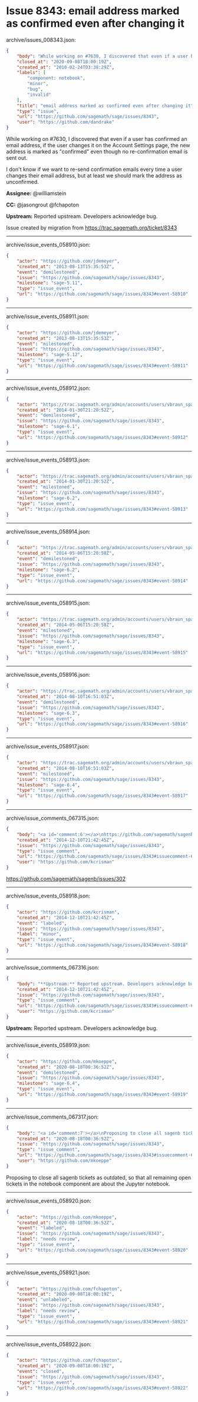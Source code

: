# Issue 8343: email address marked as confirmed even after changing it

archive/issues_008343.json:
```json
{
    "body": "While working on #7630, I discovered that even if a user has confirmed an email address, if the user changes it on the Account Settings page, the new address is marked as \"confirmed\" even though no re-confirmation email is sent out.\n\nI don't know if we want to re-send confirmation emails every time a user changes their email address, but at least we should mark the address as unconfirmed.\n\n**Assignee:** @williamstein\n\n**CC:**  @jasongrout @fchapoton\n\n**Upstream:** Reported upstream. Developers acknowledge bug.\n\nIssue created by migration from https://trac.sagemath.org/ticket/8343\n\n",
    "closed_at": "2020-09-08T18:00:19Z",
    "created_at": "2010-02-24T03:38:29Z",
    "labels": [
        "component: notebook",
        "minor",
        "bug",
        "invalid"
    ],
    "title": "email address marked as confirmed even after changing it",
    "type": "issue",
    "url": "https://github.com/sagemath/sage/issues/8343",
    "user": "https://github.com/dandrake"
}
```
While working on #7630, I discovered that even if a user has confirmed an email address, if the user changes it on the Account Settings page, the new address is marked as "confirmed" even though no re-confirmation email is sent out.

I don't know if we want to re-send confirmation emails every time a user changes their email address, but at least we should mark the address as unconfirmed.

**Assignee:** @williamstein

**CC:**  @jasongrout @fchapoton

**Upstream:** Reported upstream. Developers acknowledge bug.

Issue created by migration from https://trac.sagemath.org/ticket/8343





---

archive/issue_events_058910.json:
```json
{
    "actor": "https://github.com/jdemeyer",
    "created_at": "2013-08-13T15:35:53Z",
    "event": "demilestoned",
    "issue": "https://github.com/sagemath/sage/issues/8343",
    "milestone": "sage-5.11",
    "type": "issue_event",
    "url": "https://github.com/sagemath/sage/issues/8343#event-58910"
}
```



---

archive/issue_events_058911.json:
```json
{
    "actor": "https://github.com/jdemeyer",
    "created_at": "2013-08-13T15:35:53Z",
    "event": "milestoned",
    "issue": "https://github.com/sagemath/sage/issues/8343",
    "milestone": "sage-5.12",
    "type": "issue_event",
    "url": "https://github.com/sagemath/sage/issues/8343#event-58911"
}
```



---

archive/issue_events_058912.json:
```json
{
    "actor": "https://trac.sagemath.org/admin/accounts/users/vbraun_spam",
    "created_at": "2014-01-30T21:20:52Z",
    "event": "demilestoned",
    "issue": "https://github.com/sagemath/sage/issues/8343",
    "milestone": "sage-6.1",
    "type": "issue_event",
    "url": "https://github.com/sagemath/sage/issues/8343#event-58912"
}
```



---

archive/issue_events_058913.json:
```json
{
    "actor": "https://trac.sagemath.org/admin/accounts/users/vbraun_spam",
    "created_at": "2014-01-30T21:20:52Z",
    "event": "milestoned",
    "issue": "https://github.com/sagemath/sage/issues/8343",
    "milestone": "sage-6.2",
    "type": "issue_event",
    "url": "https://github.com/sagemath/sage/issues/8343#event-58913"
}
```



---

archive/issue_events_058914.json:
```json
{
    "actor": "https://trac.sagemath.org/admin/accounts/users/vbraun_spam",
    "created_at": "2014-05-06T15:20:58Z",
    "event": "demilestoned",
    "issue": "https://github.com/sagemath/sage/issues/8343",
    "milestone": "sage-6.2",
    "type": "issue_event",
    "url": "https://github.com/sagemath/sage/issues/8343#event-58914"
}
```



---

archive/issue_events_058915.json:
```json
{
    "actor": "https://trac.sagemath.org/admin/accounts/users/vbraun_spam",
    "created_at": "2014-05-06T15:20:58Z",
    "event": "milestoned",
    "issue": "https://github.com/sagemath/sage/issues/8343",
    "milestone": "sage-6.3",
    "type": "issue_event",
    "url": "https://github.com/sagemath/sage/issues/8343#event-58915"
}
```



---

archive/issue_events_058916.json:
```json
{
    "actor": "https://trac.sagemath.org/admin/accounts/users/vbraun_spam",
    "created_at": "2014-08-10T16:51:03Z",
    "event": "demilestoned",
    "issue": "https://github.com/sagemath/sage/issues/8343",
    "milestone": "sage-6.3",
    "type": "issue_event",
    "url": "https://github.com/sagemath/sage/issues/8343#event-58916"
}
```



---

archive/issue_events_058917.json:
```json
{
    "actor": "https://trac.sagemath.org/admin/accounts/users/vbraun_spam",
    "created_at": "2014-08-10T16:51:03Z",
    "event": "milestoned",
    "issue": "https://github.com/sagemath/sage/issues/8343",
    "milestone": "sage-6.4",
    "type": "issue_event",
    "url": "https://github.com/sagemath/sage/issues/8343#event-58917"
}
```



---

archive/issue_comments_067315.json:
```json
{
    "body": "<a id='comment:6'></a>\nhttps://github.com/sagemath/sagenb/issues/302",
    "created_at": "2014-12-10T21:42:45Z",
    "issue": "https://github.com/sagemath/sage/issues/8343",
    "type": "issue_comment",
    "url": "https://github.com/sagemath/sage/issues/8343#issuecomment-67315",
    "user": "https://github.com/kcrisman"
}
```

<a id='comment:6'></a>
https://github.com/sagemath/sagenb/issues/302



---

archive/issue_events_058918.json:
```json
{
    "actor": "https://github.com/kcrisman",
    "created_at": "2014-12-10T21:42:45Z",
    "event": "labeled",
    "issue": "https://github.com/sagemath/sage/issues/8343",
    "label": "minor",
    "type": "issue_event",
    "url": "https://github.com/sagemath/sage/issues/8343#event-58918"
}
```



---

archive/issue_comments_067316.json:
```json
{
    "body": "**Upstream:** Reported upstream. Developers acknowledge bug.",
    "created_at": "2014-12-10T21:42:45Z",
    "issue": "https://github.com/sagemath/sage/issues/8343",
    "type": "issue_comment",
    "url": "https://github.com/sagemath/sage/issues/8343#issuecomment-67316",
    "user": "https://github.com/kcrisman"
}
```

**Upstream:** Reported upstream. Developers acknowledge bug.



---

archive/issue_events_058919.json:
```json
{
    "actor": "https://github.com/mkoeppe",
    "created_at": "2020-08-18T00:36:52Z",
    "event": "demilestoned",
    "issue": "https://github.com/sagemath/sage/issues/8343",
    "milestone": "sage-6.4",
    "type": "issue_event",
    "url": "https://github.com/sagemath/sage/issues/8343#event-58919"
}
```



---

archive/issue_comments_067317.json:
```json
{
    "body": "<a id='comment:7'></a>\nProposing to close all sagenb tickets as outdated, so that all remaining open tickets in the notebook component are about the Jupyter notebook.",
    "created_at": "2020-08-18T00:36:52Z",
    "issue": "https://github.com/sagemath/sage/issues/8343",
    "type": "issue_comment",
    "url": "https://github.com/sagemath/sage/issues/8343#issuecomment-67317",
    "user": "https://github.com/mkoeppe"
}
```

<a id='comment:7'></a>
Proposing to close all sagenb tickets as outdated, so that all remaining open tickets in the notebook component are about the Jupyter notebook.



---

archive/issue_events_058920.json:
```json
{
    "actor": "https://github.com/mkoeppe",
    "created_at": "2020-08-18T00:36:52Z",
    "event": "labeled",
    "issue": "https://github.com/sagemath/sage/issues/8343",
    "label": "needs review",
    "type": "issue_event",
    "url": "https://github.com/sagemath/sage/issues/8343#event-58920"
}
```



---

archive/issue_events_058921.json:
```json
{
    "actor": "https://github.com/fchapoton",
    "created_at": "2020-09-08T18:00:19Z",
    "event": "unlabeled",
    "issue": "https://github.com/sagemath/sage/issues/8343",
    "label": "needs review",
    "type": "issue_event",
    "url": "https://github.com/sagemath/sage/issues/8343#event-58921"
}
```



---

archive/issue_events_058922.json:
```json
{
    "actor": "https://github.com/fchapoton",
    "created_at": "2020-09-08T18:00:19Z",
    "event": "closed",
    "issue": "https://github.com/sagemath/sage/issues/8343",
    "type": "issue_event",
    "url": "https://github.com/sagemath/sage/issues/8343#event-58922"
}
```
